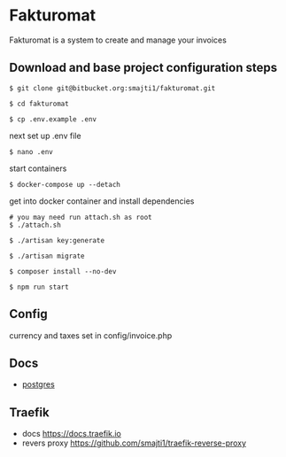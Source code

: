 # Fakturomat

Fakturomat is a system to create and manage your invoices

## Download and base project configuration steps

    $ git clone git@bitbucket.org:smajti1/fakturomat.git
    
    $ cd fakturomat
    
    $ cp .env.example .env
    
next set up .env file
    
    $ nano .env

start containers

    $ docker-compose up --detach

get into docker container and install dependencies

    # you may need run attach.sh as root 
    $ ./attach.sh

    $ ./artisan key:generate

    $ ./artisan migrate
    
    $ composer install --no-dev

    $ npm run start

## Config

currency and taxes set in config/invoice.php

## Docs
- [postgres](docs/postgres.md)

## Traefik
- docs https://docs.traefik.io
- revers proxy https://github.com/smajti1/traefik-reverse-proxy